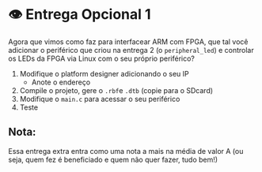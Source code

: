# 👁 Entrega Opcional 1

Agora que vimos como faz para interfacear ARM com FPGA, que tal você
adicionar o periférico que criou na entrega 2 (o `peripheral_led`) e
controlar os LEDs da FPGA via Linux com o seu próprio periférico?

1. Modifique o platform designer adicionando o seu IP
   - Anote o endereço 
1. Compile o projeto, gere o `.rbf`e `.dtb` (copie para o SDcard)
1. Modifique o `main.c` para acessar o seu periférico
1. Teste

## Nota:

Essa entrega extra entra como uma nota a mais na média de valor A (ou seja, quem
fez é beneficiado e quem não quer fazer, tudo bem!)
